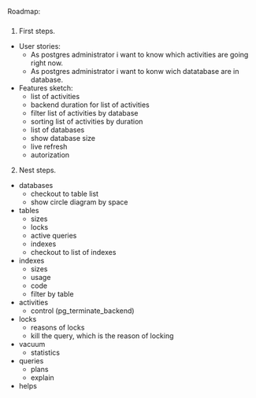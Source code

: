 Roadmap:
###

1. First steps.
  * User stories:
    - As postgres administrator i want to know which activities are going right now.
    - As postgres administrator i want to konw wich datatabase are in database.
  * Features sketch:
    - list of activities
    - backend duration for list of activities
    - filter list of activities by database
    - sorting list of activities by duration
    - list of databases
    - show database size
    - live refresh
    - autorization
2. Nest steps.
  - databases 
    - checkout to table list
    - show circle diagram by space
  - tables
    - sizes 
    - locks
    - active queries
    - indexes
    - checkout to list of indexes
  - indexes
    - sizes
    - usage
    - code 
    - filter by table
  - activities
    - control (pg_terminate_backend)
  - locks
    - reasons of locks
    - kill the query, which is the reason of locking
  - vacuum
    - statistics
  - queries
    - plans 
    - explain 
  - helps 
